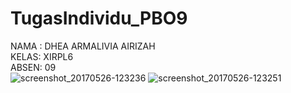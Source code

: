 # TugasIndividu_PBO9

NAMA : DHEA ARMALIVIA AIRIZAH<br>
KELAS: XIRPL6<br>
ABSEN: 09<br>
![screenshot_20170526-123236](https://cloud.githubusercontent.com/assets/22125496/26483073/5c734bd6-4215-11e7-8d52-7475fcf71362.jpg)
![screenshot_20170526-123251](https://cloud.githubusercontent.com/assets/22125496/26483072/5c6988a8-4215-11e7-8a6f-d0d698999e15.jpg)
